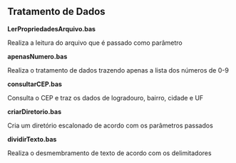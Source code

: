 ## **Tratamento de Dados**

**LerPropriedadesArquivo.bas**

Realiza a leitura do arquivo que é passado como parâmetro


**apenasNumero.bas**

Realiza o tratamento de dados trazendo apenas a lista dos números de 0-9


**consultarCEP.bas**

Consulta o CEP e traz os dados de logradouro, bairro, cidade e UF


**criarDiretorio.bas**

Cria um diretório escalonado de acordo com os parâmetros passados


**dividirTexto.bas**

Realiza o desmembramento de texto de acordo com os delimitadores
